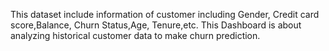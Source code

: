 
This dataset include information of customer including Gender, Credit card score,Balance, Churn Status,Age, Tenure,etc.
This Dashboard is about analyzing historical customer data to make churn prediction.
